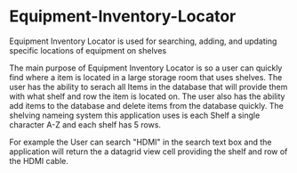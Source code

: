 # Equipment-Inventory-Locator
Equipment Inventory Locator is used for searching, adding, and updating specific locations of equipment on shelves

The main purpose of Equipment Inventory Locator is so a user can quickly find where a item is located in a large storage room that uses shelves. 
The user has the ability to serach all Items in the database that will provide them with what shelf and row the item is located on.
The user also has the ability add items to the database and delete items from the database quickly.
The shelving nameing system this application uses is each Shelf a single character A-Z and each shelf has 5 rows. 

For example the User can search "HDMI" in the search text box and the application will return the a datagrid view cell providing the shelf and row of the HDMI cable.

